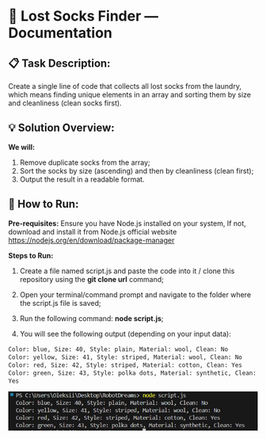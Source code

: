# 🧦 Lost Socks Finder — Documentation

## 📋 Task Description:

Create a single line of code that collects all lost socks from the laundry, which means finding unique elements in an array and sorting them by size and cleanliness (clean socks first).

## 💡 Solution Overview:

**We will:**

1. Remove duplicate socks from the array;
2. Sort the socks by size (ascending) and then by cleanliness (clean first);
3. Output the result in a readable format.

## 🚀 How to Run:

**Pre-requisites:**
Ensure you have Node.js installed on your system, If not, download and install it from Node.js official website https://nodejs.org/en/download/package-manager

**Steps to Run:**

1. Create a file named script.js and paste the code into it / clone this repository using the __git clone url__ command;

2. Open your terminal/command prompt and navigate to the folder where the script.js file is saved;

3. Run the following command:
   **node script.js**;

4. You will see the following output (depending on your input data):

```
Color: blue, Size: 40, Style: plain, Material: wool, Clean: No
Color: yellow, Size: 41, Style: striped, Material: wool, Clean: No
Color: red, Size: 42, Style: striped, Material: cotton, Clean: Yes
Color: green, Size: 43, Style: polka dots, Material: synthetic, Clean: Yes
```

![alt text](image.png)
